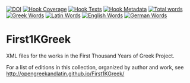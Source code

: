 [![DOI](https://zenodo.org/badge/56595003.svg)](https://zenodo.org/badge/latestdoi/56595003)
[![Hook Coverage](https://ci.perseids.org/api/hook/v2.0/badges/OpenGreekAndLatin/First1KGreek/coverage.svg)](http://ci.perseids.org/repo/OpenGreekAndLatin/First1KGreek)
[![Hook Texts](https://ci.perseids.org/api/hook/v2.0/badges/OpenGreekAndLatin/First1KGreek/texts.svg)](http://ci.perseids.org/repo/OpenGreekAndLatin/First1KGreek)
[![Hook Metadata](https://ci.perseids.org/api/hook/v2.0/badges/OpenGreekAndLatin/First1KGreek/metadata.svg)](http://ci.perseids.org/repo/OpenGreekAndLatin/First1KGreek)
[![Total words](https://ci.perseids.org/api/hook/v2.0/badges/OpenGreekAndLatin/First1KGreek/words.svg)](http://ci.perseids.org/repo/OpenGreekAndLatin/First1KGreek)
[![Greek Words](https://ci.perseids.org/api/hook/v2.0/badges/OpenGreekAndLatin/First1KGreek/words.svg?lang=grc)](http://ci.perseids.org/repo/OpenGreekAndLatin/First1KGreek)
[![Latin Words](https://ci.perseids.org/api/hook/v2.0/badges/OpenGreekAndLatin/First1KGreek/words.svg?lang=lat)](http://ci.perseids.org/repo/OpenGreekAndLatin/First1KGreek)
[![English Words](https://ci.perseids.org/api/hook/v2.0/badges/OpenGreekAndLatin/First1KGreek/words.svg?lang=eng)](http://ci.perseids.org/repo/OpenGreekAndLatin/First1KGreek)
[![German Words](https://ci.perseids.org/api/hook/v2.0/badges/OpenGreekAndLatin/First1KGreek/words.svg?lang=deu)](http://ci.perseids.org/repo/OpenGreekAndLatin/First1KGreek)

# First1KGreek
XML files for the works in the First Thousand Years of Greek Project.

For a list of editions in this collection, organized by author and work, see http://opengreekandlatin.github.io/First1KGreek/
